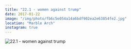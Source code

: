 ```yaml
---
title: "22.1 - women against trump"
date: 2017-01-22
image: "/img/photo/fb6c5e054a14a6bdf902ea2e63854fe2.jpg"
location: "Marble Arch"
instagram: true
---
```


![22.1 - women against trump](/img/photo/fb6c5e054a14a6bdf902ea2e63854fe2.jpg)
